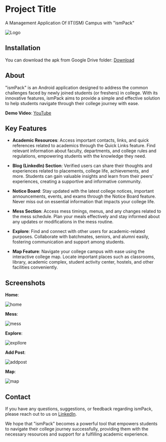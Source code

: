 
# Project Title

A Management Application Of IIT(ISM) Campus with "ismPack"


![Logo](https://github.com/UndefinedParticle/ismPack/blob/master/ismPack_thumbnail.png?raw=true)


## Installation

You can download the apk from Google Drive folder: [Download](https://drive.google.com/file/d/1AggM7-ShEZImlObVr04HLZnZLAysMfep/view?usp=sharing)
## About

"ismPack" is an Android application designed to address the common challenges faced by newly joined students (or freshers) in college. With its innovative features, ismPack aims to provide a simple and effective solution to help students navigate through their college journey with ease.

**Demo Video**: [YouTube](https://youtu.be/vu9_caehB4s)
## Key Features

- **Academic Resources**: Access important contacts, links, and quick references related to academics through the Quick Links feature. Find relevant information about faculty, departments, and college rules and regulations, empowering students with the knowledge they need.

- **Blog (LinkedIn) Section**: Verified users can share their thoughts and experiences related to placements, college life, achievements, and more. Students can gain valuable insights and learn from their peers' experiences, creating a supportive and informative community.

- **Notice Board**: Stay updated with the latest college notices, important announcements, events, and exams through the Notice Board feature. Never miss out on essential information that impacts your college life.

- **Mess Section**: Access mess timings, menus, and any changes related to the mess schedule. Plan your meals effectively and stay informed about any updates or modifications in the mess routine.

- **Explore**: Find and connect with other users for academic-related purposes. Collaborate with batchmates, seniors, and alumni easily, fostering communication and support among students.

- **Map Feature**: Navigate your college campus with ease using the interactive college map. Locate important places such as classrooms, library, academic complex, student activity center, hostels, and other facilities conveniently.
## Screenshots

**Home**:

![home](https://github.com/UndefinedParticle/ismPack/blob/master/Screenshots/2.jpeg?raw=true)

**Mess**:

![mess](https://github.com/UndefinedParticle/ismPack/blob/master/Screenshots/3.jpeg?raw=true)

**Explore**:

![expllore](https://github.com/UndefinedParticle/ismPack/blob/master/Screenshots/4.jpeg?raw=true)

**Add Post**:

![addpost](https://github.com/UndefinedParticle/ismPack/blob/master/Screenshots/5.jpeg?raw=true)

**Map**:

![map](https://github.com/UndefinedParticle/ismPack/blob/master/Screenshots/7.jpeg?raw=true)
## Contact

If you have any questions, suggestions, or feedback regarding ismPack, please reach out to us on [LinkedIn](https://www.linkedin.com/in/rational-chinmoy-09/).

We hope that "ismPack" becomes a powerful tool that empowers students to navigate their college journey successfully, providing them with the necessary resources and support for a fulfilling academic experience.